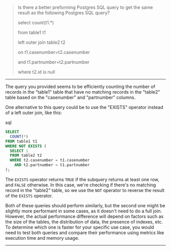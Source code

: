 > Is there a better preforming Postgres SQL query to get the same result as the following Postgres SQL query?
>
>select count(t1.\*)
>
>from table1 t1
>
>left outer join table2 t2
>
>on t1.casenumber=t2.casenumber
>
>and t1.partnumber=t2.partnumber
>
>where t2.id is null

---

The query you provided seems to be efficiently counting the number of records in the "table1" table that have no matching records in the "table2" table based on the "casenumber" and "partnumber" columns.

One alternative to this query could be to use the "EXISTS" operator instead of a left outer join, like this:

sql

```sql
SELECT 
  COUNT(*)
FROM table1 t1
WHERE NOT EXISTS (
  SELECT 1
  FROM table2 t2
  WHERE t2.casenumber = t1.casenumber
    AND t2.partnumber = t1.partnumber
);
```

The `EXISTS` operator returns `TRUE` if the subquery returns at least one row, and `FALSE` otherwise. In this case, we're checking if there's no matching record in the "table2" table, so we use the `NOT` operator to reverse the result of the `EXISTS` operator.

Both of these queries should perform similarly, but the second one might be slightly more performant in some cases, as it doesn't need to do a full join. However, the actual performance difference will depend on factors such as the size of the tables, the distribution of data, the presence of indexes, etc. To determine which one is faster for your specific use case, you would need to test both queries and compare their performance using metrics like execution time and memory usage.

---